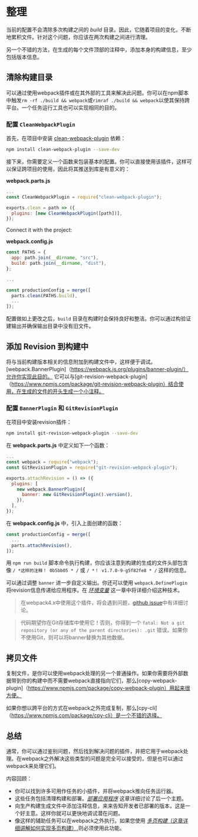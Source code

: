 # 整理

当前的配置不会清除多次构建之间的 *build* 目录。因此，它随着项目的变化，不断地累积文件。针对这个问题，你应该在两次构建之间进行清理。

另一个不错的方法，在生成的每个文件顶部的注释中，添加本身的构建信息，至少包括版本信息。

## 清除构建目录

可以通过使用webpack插件或在其外部的工具来解决此问题。你可以在npm脚本中触发`rm -rf ./build && webpack`或`rimraf ./build && webpack`以使其保持跨平台。一个任务运行工具也可以实现相同的目的。

### 配置 `CleanWebpackPlugin`

首先，在项目中安装 [clean-webpack-plugin](https://www.npmjs.com/package/clean-webpack-plugin) 依赖：

```bash
npm install clean-webpack-plugin --save-dev
```

接下来，你需要定义一个函数来包装基本的配置。你可以直接使用该插件，这样可以保证跨项目的使用，因此将其推送到库是有意义的：

**webpack.parts.js**

```javascript
...
const CleanWebpackPlugin = require("clean-webpack-plugin");

exports.clean = path => ({
  plugins: [new CleanWebpackPlugin([path])],
});
```

Connect it with the project:

**webpack.config.js**

```javascript
const PATHS = {
  app: path.join(__dirname, "src"),
  build: path.join(__dirname, "dist"),
};

...

const productionConfig = merge([
  parts.clean(PATHS.build),
  ...
]);
```

配置做如上更改之后，`build` 目录在构建时会保持良好和整洁。你可以通过构验证建输出并确保输出目录中没有旧文件。

## 添加 Revision 到构建中

将与当前构建版本相关的信息附加到构建文件中，这样便于调试。 [webpack.BannerPlugin]（https://webpack.js.org/plugins/banner-plugin/）允许你实现此目的。 它可以与[git-revision-webpack-plugin]（https://www.npmjs.com/package/git-revision-webpack-plugin）结合使用，在生成的文件的开头生成一个小注释。

### 配置 `BannerPlugin` 和 `GitRevisionPlugin`

在项目中安装revision插件：

```bash
npm install git-revision-webpack-plugin --save-dev
```

在 **webpack.parts.js** 中定义如下一个函数：

```javascript
...
const webpack = require("webpack");
const GitRevisionPlugin = require("git-revision-webpack-plugin");

exports.attachRevision = () => ({
  plugins: [
    new webpack.BannerPlugin({
      banner: new GitRevisionPlugin().version(),
    }),
  ],
});
```

在 **webpack.config.js** 中，引入上面创建的函数：

```javascript
const productionConfig = merge([
  ...
  parts.attachRevision(),
]);
```

用 `npm run build` 脚本命令执行构建，你应该注意到构建的生成的文件头部包含像 `/ *这样的注释！ 0b5bb05 * /` 或 `/ *！ v1.7.0-9-g5f82fe8 * /` 这样的信息。

可以通过调整 `banner` 进一步自定义输出。你还可以使用 `webpack.DefinePlugin` 将revision信息传递给应用程序。在 [*环境变量*](https://lvzhenbang.github.io/webpack-book/dist/zh/optimizing/03_environment_variables.html) 这一章中将详细介绍这种技术。

> 在webpack4.x中使用这个插件，将会遇到问题，[github issue](https://github.com/webpack-contrib/uglifyjs-webpack-plugin/issues/222)中有详细讨论。

> 代码期望你在Git存储库中使用它！否则，你得到一个 `fatal: Not a git repository (or any of the parent directories): .git` 错误。如果你不使用Git，则可以将banner替换为其他数据。

## 拷贝文件

复制文件，是你可以使用webpack处理的另一个普通操作。如果你需要将外部数据带到你的构建中而不需要webpack直接指向它们，那么[copy-webpack-plugin]（https://www.npmjs.com/package/copy-webpack-plugin）用起来很方便。

如果你想以跨平台的方式在webpack之外完成复制，那么[cpy-cli]（https://www.npmjs.com/package/cpy-cli）是一个不错的选择。

## 总结

通常，你可以通过鉴别问题，然后找到解决问题的插件，并把它用于webpack处理。在webpack之外解决这些类型的问题是完全可以接受的，但是也可以通过webpack来处理它们。

内容回顾：

* 你可以找到许多可用作任务的小插件，并将webpack推向任务运行器。
* 这些任务包括清理构建和部署。[*部署应用程序*](https://lvzhenbang.github.io/webpack-book/dist/zh/techniques/05_deploying.html) 这章详细讨论了后一个主题。
* 向生产构建生成文件中添加注释信息，来来告知开发者已部署的版本，这是一个好主意。这样你就可以更快地调试潜在问题。
* 像这样的辅助任务可以在webpack之外执行。如果您使用 [*多页构建*（这章详细讲解如何实现多页构建）](https://lvzhenbang.github.io/webpack-book/dist/zh/output/02_multiple_pages.html),则必须使用此功能。
